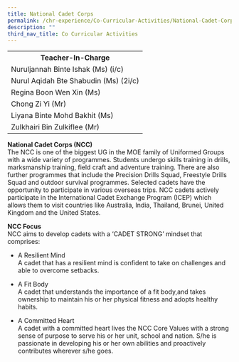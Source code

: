 ```yaml
---
title: National Cadet Corps
permalink: /chr-experience/Co-Curricular-Activities/National-Cadet-Corps/
description: ""
third_nav_title: Co Curricular Activities
---
```

<table>
  <tr>
    <th>Teacher-In-Charge</th>
  </tr>
  <tr>
    <td>Nuruljannah Binte Ishak (Ms) (i/c)</td>
  </tr>
  <tr>
    <td>Nurul Aqidah Bte Shabudin (Ms) (2i/c)</td>
  </tr>
  <tr>
    <td>Regina Boon Wen Xin (Ms)</td>
  </tr>
  <tr>
    <td>Chong Zi Yi (Mr)</td>
  </tr>
  <tr>
    <td>Liyana Binte Mohd Bakhit (Ms)</td>
  </tr>
	 <tr>
    <td>Zulkhairi Bin Zulkiflee (Mr)</td>
  </tr>
	<tr>
</table>


**National Cadet Corps (NCC)** <br>
The NCC is one of the biggest UG in the MOE family of Uniformed Groups with a wide variety of programmes. Students undergo skills training in drills, marksmanship training, field craft and adventure training. There are also further programmes that include the Precision Drills Squad, Freestyle Drills Squad and outdoor survival programmes. Selected cadets have the opportunity to participate in various overseas trips. NCC cadets actively participate in the International Cadet Exchange Program (ICEP) which allows them to visit countries like Australia, India, Thailand, Brunei, United Kingdom and the United States.


**NCC Focus**<br>
NCC aims to develop cadets with a ‘CADET STRONG’ mindset that comprises:

* A Resilient Mind<br>
A cadet that has a resilient mind is confident to take on challenges and able to overcome setbacks.

* A Fit Body <br>
A cadet that understands the importance of a fit body,and takes ownership to maintain his or her physical fitness and adopts healthy habits.

* A Committed Heart <br>
A cadet with a committed heart lives the NCC Core Values with a strong sense of purpose to serve his or her unit, school and nation. S/he is passionate in developing his or her own abilities and proactively contributes wherever s/he goes.